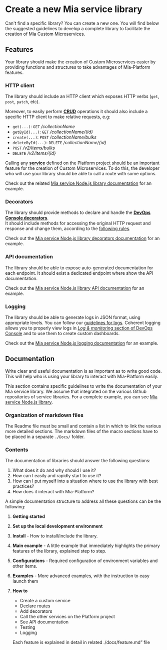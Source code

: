 # Create a new Mia service library

Can't find a specific library? You can create a new one. You will find below the suggested guidelines to develop a complete library to facilitate the creation of Mia Custom Microservices.  

## Features
Your library should make the creation of Custom Microservices easier by providing functions and structures to take advantages of Mia-Platform features.

### HTTP client
The library should include an HTTP client which exposes HTTP verbs (`get`, `post`, `patch`, etc).

Moreover, to easily perform [**CRUD**](./../development_suite/api-console/api-design/crud_advanced.md) operations it should also include a specific HTTP client to make relative requests, e.g:

* `get(...)`: `GET` */collectionName*
* `getById(...)`: `GET` */collectionName/{id}*
* `create(...)`: `POST` */collectionName/bulks*
* `deleteById(...)`: `DELETE` */collectionName/{id}*
* `POST` */v2/items/bulks*
* `DELETE` */v2/items/{id}*

Calling any [**service**](./../development_suite/api-console/api-design/services.md) defined on the Platform project should be an important feature for the creation of Custom Microservices. To do this, the developer who will use your library should be able to call a route with some options.

Check out the related [Mia service Node.js library documentation](https://github.com/mia-platform/custom-plugin-lib/blob/master/docs/HTTPClient.md) for an example.

### Decorators
The library should provide methods to declare and handle the [**DevOps Console decorators**](./../development_suite/api-console/api-design/decorators.md).  
It should include methods for accessing the original HTTP request and response and change them, according to the [following rules](./../development_suite/api-console/api-design/decorators.md).

Check out the [Mia service Node.js library decorators documentation](https://github.com/mia-platform/custom-plugin-lib/blob/master/docs/Decorators.md) for an example.

### API documentation
The library should be able to expose auto-generated documentation for each endpoint. It should exist a dedicated endpoint where show the API documentation. 

Check out the [Mia service Node.js library API documentation](https://github.com/mia-platform/custom-plugin-lib/blob/master/docs/ApiDoc.md) for an example.

### Logging
The library should be able to generate logs in JSON format, using appropriate levels. You can follow our [guidelines for logs](./../development_suite/monitoring-dashboard/dev_ops_guide/log.md). Coherent logging allows you to properly view logs in [*Log & monitoring* section of DevOps Console](https://docs.mia-platform.eu/development_suite/overview-dev-suite/#log-monitoring) and to use them to create custom dashboards.

Check out the [Mia service Node.js logging documentation](https://github.com/mia-platform/custom-plugin-lib/blob/master/docs/Logging.md) for an example.

## Documentation
Write clear and useful documentation is as important as to write good code. This will help who is using your library to interact with Mia-Platform easily.

This section contains specific guidelines to write the documentation of your Mia service library. We assume that
integrated on the various Github repositories of service libraries. For a complete example, you can see [Mia service Node.js library](https://github.com/mia-platform/custom-plugin-lib). 

### Organization of markdown files
The Readme file must be small and contain a list in which to link the various more detailed sections.
The markdown files of the macro sections have to be placed in a separate `./Docs/` folder.

### Contents
The documentation of libraries should answer the following questions:

1. What does it do and why should I use it?
2. How can I easily and rapidly start to use it?
3. How can I put myself into a situation where to use the library with best practices?
4. How does it interact with Mia-Platform?

A simple documentation structure to address all these questions can be the following:

1. **Getting started**
2. **Set up the local development environment**
3. **Install**  - How to install/include the library.
4. **Main example** - A little example that immediately highlights the primary features of the library, explained step to step.
5. **Configurations** - Required configuration of environment variables and other items.
6. **Examples** - More advanced examples, with the instruction to easy launch them
7. **How to**
    * Create a custom service
    * Declare routes
    * Add decorators
    * Call the other services on the Platform project
    * See API documentation
    * Testing
    * Logging
    
    Each feature is explained in detail in related ./docs/feature.md” file
